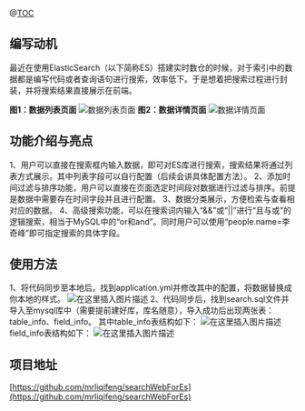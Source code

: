 @[TOC](开源-ElasticSearch网页通用检索框架)

## 编写动机
最近在使用ElasticSearch（以下简称ES）搭建实时数仓的时候，对于索引中的数据都是编写代码或者查询语句进行搜索，效率低下。于是想着把搜索过程进行封装，并将搜索结果直接展示在前端。

**图1：数据列表页面**
![数据列表页面](https://img-blog.csdnimg.cn/20201221225245906.png?x-oss-process=image/watermark,type_ZmFuZ3poZW5naGVpdGk,shadow_10,text_aHR0cHM6Ly9ibG9nLmNzZG4ubmV0L21ybGlxaWZlbmc=,size_16,color_FFFFFF,t_70)
**图2：数据详情页面**
![数据详情页面](https://img-blog.csdnimg.cn/20201221225333143.png?x-oss-process=image/watermark,type_ZmFuZ3poZW5naGVpdGk,shadow_10,text_aHR0cHM6Ly9ibG9nLmNzZG4ubmV0L21ybGlxaWZlbmc=,size_16,color_FFFFFF,t_70)


## 功能介绍与亮点
1、用户可以直接在搜索框内输入数据，即可对ES库进行搜索，搜索结果将通过列表方式展示。其中列表字段可以自行配置（后续会讲具体配置方法）。
2、添加时间过滤与排序功能，用户可以直接在页面选定时间段对数据进行过滤与排序。前提是数据中需要存在时间字段并且进行配置。
3、数据分类展示，方便检索与查看相对应的数据。
4、高级搜索功能，可以在搜索词内输入“&&”或“||”进行“且与或”的逻辑搜索，相当于MySQL中的“or和and”。同时用户可以使用“people.name=李奇峰”即可指定搜索的具体字段。

## 使用方法
1、将代码同步至本地后，找到application.yml并修改其中的配置，将数据替换成你本地的样式。
![在这里插入图片描述](https://img-blog.csdnimg.cn/20201221232454756.png?x-oss-process=image/watermark,type_ZmFuZ3poZW5naGVpdGk,shadow_10,text_aHR0cHM6Ly9ibG9nLmNzZG4ubmV0L21ybGlxaWZlbmc=,size_16,color_FFFFFF,t_70)
2、代码同步后，找到search.sql文件并导入至mysql库中（需要提前建好库，库名随意），导入成功后出现两张表：table_info、field_info。
其中table_info表结构如下：
![在这里插入图片描述](https://img-blog.csdnimg.cn/20201221234407255.png)
field_info表结构如下：
![在这里插入图片描述](https://img-blog.csdnimg.cn/2020122123464176.png)
## 项目地址
[https://github.com/mrliqifeng/searchWebForEs](https://github.com/mrliqifeng/searchWebForEs)
